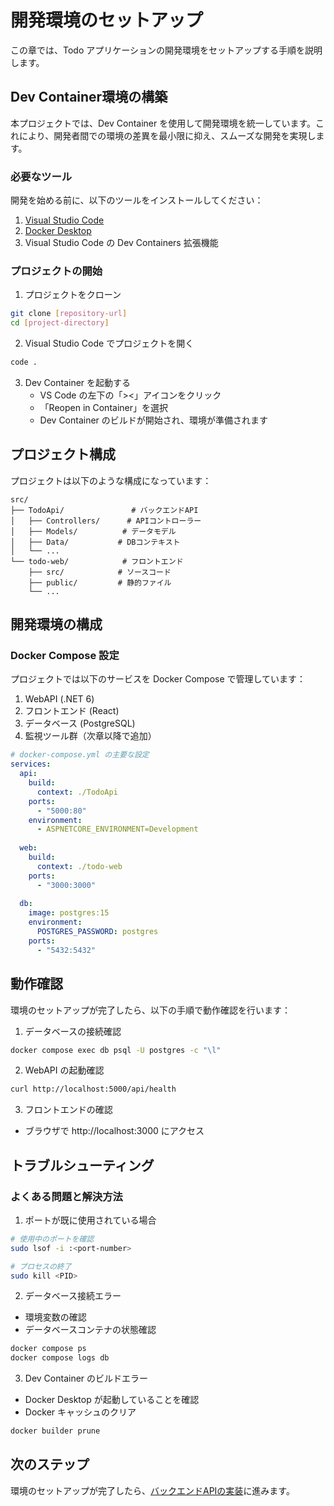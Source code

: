 # 開発環境のセットアップ

この章では、Todo アプリケーションの開発環境をセットアップする手順を説明します。

## Dev Container環境の構築

本プロジェクトでは、Dev Container を使用して開発環境を統一しています。これにより、開発者間での環境の差異を最小限に抑え、スムーズな開発を実現します。

### 必要なツール

開発を始める前に、以下のツールをインストールしてください：

1. [Visual Studio Code](https://code.visualstudio.com/)
2. [Docker Desktop](https://www.docker.com/products/docker-desktop/)
3. Visual Studio Code の Dev Containers 拡張機能

### プロジェクトの開始

1. プロジェクトをクローン
```bash
git clone [repository-url]
cd [project-directory]
```

2. Visual Studio Code でプロジェクトを開く
```bash
code .
```

3. Dev Container を起動する
   - VS Code の左下の「><」アイコンをクリック
   - 「Reopen in Container」を選択
   - Dev Container のビルドが開始され、環境が準備されます

## プロジェクト構成

プロジェクトは以下のような構成になっています：

```
src/
├── TodoApi/               # バックエンドAPI
│   ├── Controllers/      # APIコントローラー
│   ├── Models/          # データモデル
│   ├── Data/           # DBコンテキスト
│   └── ...
└── todo-web/            # フロントエンド
    ├── src/            # ソースコード
    ├── public/         # 静的ファイル
    └── ...
```

## 開発環境の構成

### Docker Compose 設定

プロジェクトでは以下のサービスを Docker Compose で管理しています：

1. WebAPI (.NET 6)
2. フロントエンド (React)
3. データベース (PostgreSQL)
4. 監視ツール群（次章以降で追加）

```yaml
# docker-compose.yml の主要な設定
services:
  api:
    build: 
      context: ./TodoApi
    ports:
      - "5000:80"
    environment:
      - ASPNETCORE_ENVIRONMENT=Development
      
  web:
    build: 
      context: ./todo-web
    ports:
      - "3000:3000"
      
  db:
    image: postgres:15
    environment:
      POSTGRES_PASSWORD: postgres
    ports:
      - "5432:5432"
```

## 動作確認

環境のセットアップが完了したら、以下の手順で動作確認を行います：

1. データベースの接続確認
```bash
docker compose exec db psql -U postgres -c "\l"
```

2. WebAPI の起動確認
```bash
curl http://localhost:5000/api/health
```

3. フロントエンドの確認
- ブラウザで http://localhost:3000 にアクセス

## トラブルシューティング

### よくある問題と解決方法

1. ポートが既に使用されている場合
```bash
# 使用中のポートを確認
sudo lsof -i :<port-number>

# プロセスの終了
sudo kill <PID>
```

2. データベース接続エラー
- 環境変数の確認
- データベースコンテナの状態確認
```bash
docker compose ps
docker compose logs db
```

3. Dev Container のビルドエラー
- Docker Desktop が起動していることを確認
- Docker キャッシュのクリア
```bash
docker builder prune
```

## 次のステップ

環境のセットアップが完了したら、[バックエンドAPIの実装](./02_backend_implementation.md)に進みます。
